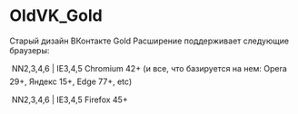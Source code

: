 # OldVK_Gold
   Старый дизайн ВКонтакте Gold Расширение поддерживает следующие браузеры:
   
  &#149;
NN2,3,4,6 | IE3,4,5 Chromium 42+ (и все, что базируется на нем: Opera 29+, Яндекс 15+, Edge 77+, etc)
   
  &#149;
NN2,3,4,6 | IE3,4,5 Firefox 45+
